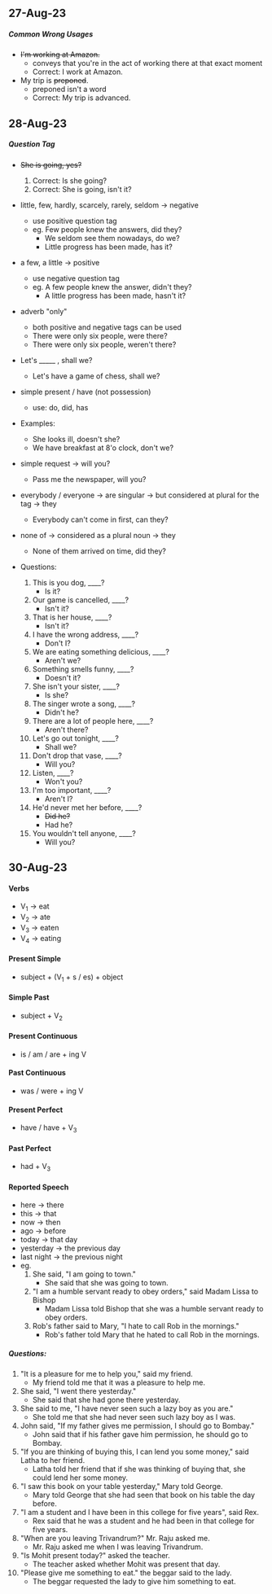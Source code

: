 ## 27-Aug-23
##### Common Wrong Usages
- ~~I'm working at Amazon.~~
	- conveys that you're in the act of working there at that exact moment
	- Correct: I work at Amazon.
- My trip is ~~preponed~~.
	- preponed isn't a word
	- Correct: My trip is advanced.
## 28-Aug-23
##### Question Tag
- ~~She is going, yes?~~
	1) Correct: Is she going?
	2) Correct: She is going, isn't it?

- little, few, hardly, scarcely, rarely, seldom -> negative 
	- use positive question tag
	- eg. Few people knew the answers, did they?
		- We seldom see them nowadays, do we?
		- Little progress has been made, has it?

- a few, a little -> positive
	- use negative question tag
	- eg. A few people knew the answer, didn't they?
		- A little progress has been made, hasn't it?

- adverb "only"
	- both positive and negative tags can be used
	- There were only six people, were there?
	- There were only six people, weren't there?

- Let's \_\_\_\_\_ , shall we?
	- Let's have a game of chess, shall we?

- simple present / have (not possession)
	- use: do, did, has

- Examples:
	- She looks ill, doesn't she?
	- We have breakfast at 8'o clock, don't we?

- simple request -> will you?
	- Pass me the newspaper, will you?

- everybody / everyone -> are singular -> but considered at plural for the tag -> they
	- Everybody can't come in first, can they?

- none of -> considered as a plural noun -> they
	- None of them arrived on time, did they?

- Questions:
	1) This is you dog, \_\_\_\_?
		- Is it?
	2) Our game is cancelled, \_\_\_\_?
		- Isn't it?
	3) That is her house, \_\_\_\_?
		- Isn't it?
	4) I have the wrong address, \_\_\_\_?
		- Don't I?
	5) We are eating something delicious, \_\_\_\_?
		- Aren't we?
	6) Something smells funny, \_\_\_\_?
		- Doesn't it?
	7) She isn't your sister, \_\_\_\_?
		- Is she?
	8) The singer wrote a song, \_\_\_\_?
		- Didn't he?
	9) There are a lot of people here, \_\_\_\_?
		- Aren't there?
	10) Let's go out tonight, \_\_\_\_?
		- Shall we?
	11) Don't drop that vase, \_\_\_\_?
		- Will you?
	12) Listen, \_\_\_\_?
		- Won't you?
	13) I'm too important, \_\_\_\_?
		- Aren't I?
	14) He'd never met her before, \_\_\_\_?
		- ~~Did he?~~
		- Had he?
	15) You wouldn't tell anyone, \_\_\_\_?
		- Will you?
## 30-Aug-23

#### Verbs
- V$_1$ -> eat
- V$_2$ -> ate
- V$_3$ -> eaten
- V$_4$ -> eating

#### Present Simple
- subject + (V$_1$ + s / es) + object
#### Simple Past
- subject + V$_2$
#### Present Continuous
- is / am / are + ing V
#### Past Continuous
- was / were + ing V
#### Present Perfect
- have / have + V$_3$
#### Past Perfect
- had + V$_3$
#### Reported Speech
- here -> there
- this -> that
- now -> then
- ago -> before
- today -> that day
- yesterday -> the previous day
- last night -> the previous night
- eg.
	1) She said, "I am going to town."
		- She said that she was going to town.
	2) "I am a humble servant ready to obey orders," said Madam Lissa to Bishop
		- Madam Lissa told Bishop that she was a humble servant ready to obey orders.
	3) Rob's father said to Mary, "I hate to call Rob in the mornings."
		- Rob's father told Mary that he hated to call Rob in the mornings.
##### Questions:
1) "It is a pleasure for me to help you," said my friend.
	- My friend told me that it was a pleasure to help me.
2) She said, "I went there yesterday."
	- She said that she had gone there yesterday.
3) She said to me, "I have never seen such a lazy boy as you are."
	- She told me that she had never seen such lazy boy as I was.
4) John said, "If my father gives me permission, I should go to Bombay."
	- John said that if his father gave him permission, he should go to Bombay.
5) "If you are thinking of buying this, I can lend you some money," said Latha to her friend.
	- Latha told her friend that if she was thinking of buying that, she could lend her some money.
6) "I saw this book on your table yesterday," Mary told George.
	- Mary told George that she had seen that book on his table the day before.
7) "I am a student and I have been in this college for five years", said Rex.
	- Rex said that he was a student and he had been in that college for five years.
8) "When are you leaving Trivandrum?" Mr. Raju asked me.
	- Mr. Raju asked me when I was leaving Trivandrum.
9) "Is Mohit present today?" asked the teacher.
	- The teacher asked whether Mohit was present that day.
10) "Please give me something to eat." the beggar said to the lady.
	- The beggar requested the lady to give him something to eat.